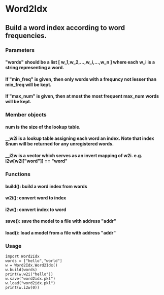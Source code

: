 # Word2Idx
## Build a word index according to word frequencies.
### Parameters
#### "words" should be a list [ w_1,w_2,...,w_i,...,w_n ] where each w_i is a string representing a word.
#### If "min_freq" is given, then only words with a frequncy not lesser than min_freq will be kept.
#### If "max_num" is given, then at most the most frequent max_num words will be kept.
### Member objects
#### num is the size of the lookup table.
#### __w2i is a lookup table assigning each word an index. Note that index $num will be returned for any unregistered words.
#### __i2w is a vector which serves as an invert mapping of w2i. e.g. i2w[w2i["word"]] == "word"
### Functions
#### build(): build a word index from words
#### w2i(): convert word to index
#### i2w(): convert index to word
#### save(): save the model to a file with address "addr"
#### load(): load a model from a file with address "addr"
### Usage
    import Word2Idx
    words = ["hello","world"]
    w = Word2Idx.Word2Idx()
    w.build(words)
    print(w.w2i("hello"))
    w.save("word2idx.pkl")
    w.load("word2idx.pkl")
    print(w.i2w(0))


